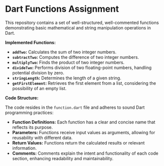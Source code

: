 # Dart Functions Assignment

This repository contains a set of well-structured, well-commented functions demonstrating basic mathematical and string manipulation operations in Dart.

**Implemented Functions:**

- **`addTwo`:** Calculates the sum of two integer numbers.
- **`subtractTwo`:** Computes the difference of two integer numbers.
- **`multiplyTwo`:** Finds the product of two integer numbers.
- **`divideTwo`:** Performs division of two floating-point numbers, handling potential division by zero.
- **`stringLength`:** Determines the length of a given string.
- **`getFirstElement`:** Retrieves the first element from a list, considering the possibility of an empty list.

**Code Structure:**

The code resides in the `function.dart` file and adheres to sound Dart programming practices:

- **Function Definitions:** Each function has a clear and concise name that reflects its purpose.
- **Parameters:** Functions receive input values as arguments, allowing for reusability with different data.
- **Return Values:** Functions return the calculated results or relevant information.
- **Comments:** Comments explain the intent and functionality of each code section, enhancing readability and maintainability.
